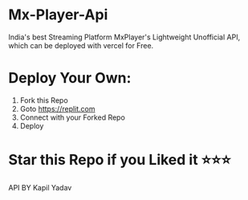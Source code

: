 # Mx-Player-Api
India's best Streaming Platform MxPlayer's Lightweight Unofficial API, which can be deployed with vercel for Free.



# Deploy Your Own:
1) Fork this Repo
2) Goto https://replit.com
3) Connect with your Forked Repo
4) Deploy

# Star this Repo if you Liked it ⭐⭐⭐


API BY Kapil Yadav
